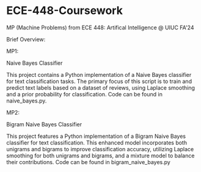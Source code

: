 # ECE-448-Coursework
MP (Machine Problems) from ECE 448: Artifical Intelligence @ UIUC FA'24

Brief Overview:

MP1:

Naive Bayes Classifier

This project contains a Python implementation of a Naive Bayes classifier for text classification tasks. The primary focus of this script is to train and predict text labels based on a dataset of reviews, using Laplace smoothing and a prior probability for classification. Code can be found in naive_bayes.py.

MP2:

Bigram Naive Bayes Classifier

This project features a Python implementation of a Bigram Naive Bayes classifier for text classification. This enhanced model incorporates both unigrams and bigrams to improve classification accuracy, utilizing Laplace smoothing for both unigrams and bigrams, and a mixture model to balance their contributions. Code can be found in bigram_naive_bayes.py

